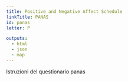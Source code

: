 ```yaml
---
title: Positive and Negative Affect Schedule
linkTitle: PANAS
id: panas
letter: P

outputs:
  - html
  - json
  - map
---
```

Istruzioni del questionario panas